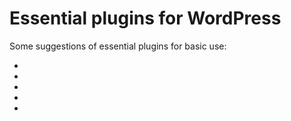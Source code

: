 # Essential plugins for WordPress

Some suggestions of essential plugins for basic use:


- []()
- []()
- []()
- []()
- []()
